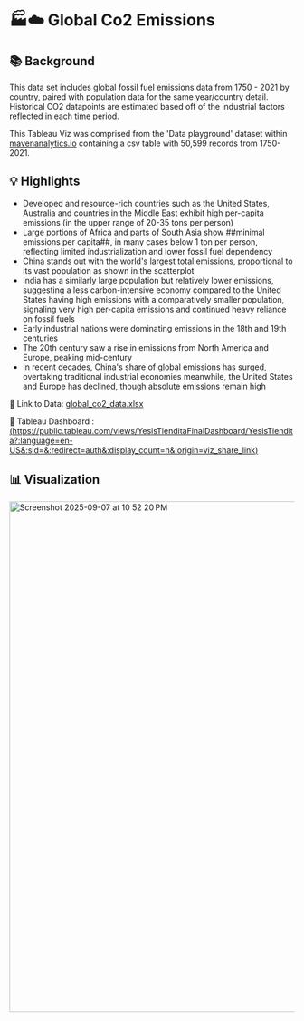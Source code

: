 # 🏭☁️ Global Co2 Emissions

## 📚 Background

This data set includes global fossil fuel emissions data from 1750 - 2021 by country, paired with population data for the same year/country detail. Historical CO2 datapoints are estimated based off of the industrial factors reflected in each time period.

This Tableau Viz was comprised from the 'Data playground' dataset within [mavenanalytics.io](https://mavenanalytics.io/) containing a csv table with 50,599 records from 1750-2021. 

## 💡 Highlights

- Developed and resource-rich countries such as the United States, Australia and countries in the Middle East exhibit high per-capita emissions (in the upper range of 20-35 tons per person)
- Large portions of Africa and parts of South Asia show ##minimal emissions per capita##, in many cases below 1 ton per person, reflecting limited industrialization and lower fossil fuel dependency
- China stands out with the world's largest total emissions, proportional to its vast population as shown in the scatterplot
- India has a similarly large population but relatively lower emissions, suggesting a less carbon-intensive economy compared to the United States having high emissions with a comparatively smaller population, signaling very high per-capita emissions and continued heavy reliance on fossil fuels
- Early industrial nations were dominating emissions in the 18th and 19th centuries
- The 20th century saw a rise in emissions from North America and Europe, peaking mid-century
- In recent decades, China's share of global emissions has surged, overtaking traditional industrial economies meanwhile, the United States and Europe has declined, though absolute emissions remain high

📍 Link to Data: [global_co2_data.xlsx](https://github.com/user-attachments/files/22202664/global_co2_data.xlsx)


📍 Tableau Dashboard : [(https://public.tableau.com/views/YesisTienditaFinalDashboard/YesisTiendita?:language=en-US&:sid=&:redirect=auth&:display_count=n&:origin=viz_share_link)](https://public.tableau.com/app/profile/jose.aguilar8390/viz/GlobalCO2EmissionsProject_17555432876070/GlobalCO2Emissions)

## 📊 Visualization

<img width="1290" height="902" alt="Screenshot 2025-09-07 at 10 52 20 PM" src="https://github.com/user-attachments/assets/e403ba69-5b5e-45a7-89f3-6d787e9aed92" />

